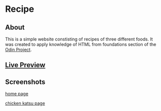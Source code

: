 # Recipe

## About

This is a simple website constisting of recipes of three different foods. It was created to apply knowledge of HTML from foundations section of the [Odin Project](https://www.theodinproject.com/lessons/foundations-recipes).

## [Live Preview](https://magn3tism.github.io/recipe/)

## Screenshots

[home page](/../../../../Downloads/Screenshot%202022-06-16%20at%2011-31-53%20Recipes.png)

[chicken katsu page](./../../../../Downloads/Screenshot%202022-06-16%20at%2011-32-52%20Chicken%20Katsu.png)

